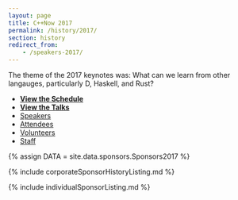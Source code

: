 ```yaml
---
layout: page
title: C++Now 2017
permalink: /history/2017/
section: history
redirect_from:
    - /speakers-2017/
---
```


The theme of the 2017 keynotes was: What can we learn from other langauges, particularly D, Haskell, and Rust?


* **[View the Schedule](/history/2017/schedule/)**
* **[View the Talks](/history/2017/talks/)**
* [Speakers](https://cppnow2017.sched.com/directory/speakers)
* [Attendees](https://cppnow2017.sched.com/directory/attendees)
* [Volunteers](https://cppnow2017.sched.com/directory/volunteers)
* [Staff](https://cppnow2017.sched.com/directory/artists)



{% assign DATA = site.data.sponsors.Sponsors2017 %}

{% include corporateSponsorHistoryListing.md %}

{% include individualSponsorListing.md %}
